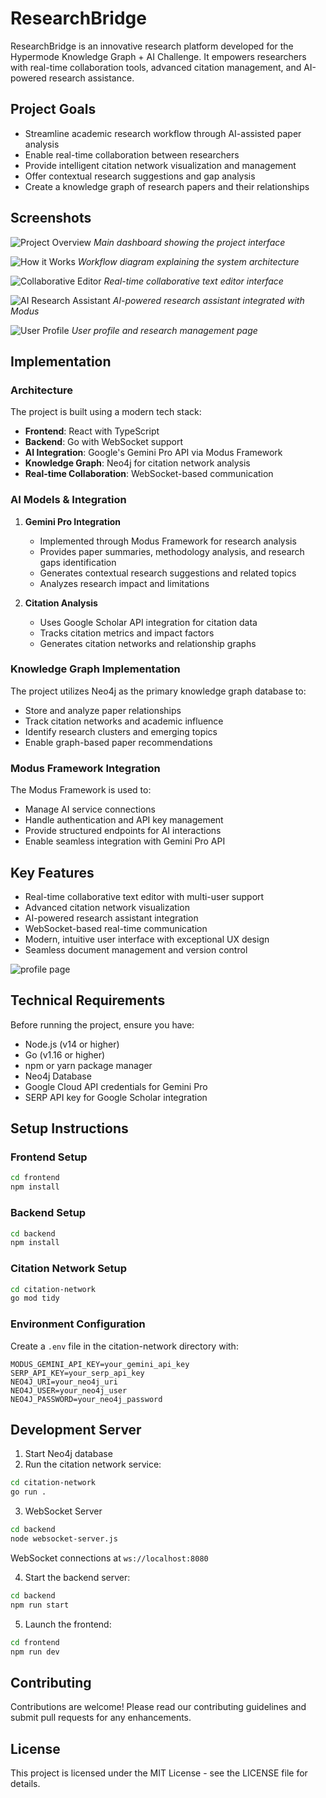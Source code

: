 # ResearchBridge

ResearchBridge is an innovative research platform developed for the Hypermode Knowledge Graph + AI Challenge. It empowers researchers with real-time collaboration tools, advanced citation management, and AI-powered research assistance.

## Project Goals

- Streamline academic research workflow through AI-assisted paper analysis
- Enable real-time collaboration between researchers
- Provide intelligent citation network visualization and management
- Offer contextual research suggestions and gap analysis
- Create a knowledge graph of research papers and their relationships


## Screenshots

![Project Overview](image.png)
*Main dashboard showing the project interface*

![How it Works](image-1.png)
*Workflow diagram explaining the system architecture*

![Collaborative Editor](image-3.png)
*Real-time collaborative text editor interface*

![AI Research Assistant](image-4.png)
*AI-powered research assistant integrated with Modus*

![User Profile](image-2.png)
*User profile and research management page*

## Implementation

### Architecture

The project is built using a modern tech stack:

- **Frontend**: React with TypeScript
- **Backend**: Go with WebSocket support
- **AI Integration**: Google's Gemini Pro API via Modus Framework
- **Knowledge Graph**: Neo4j for citation network analysis
- **Real-time Collaboration**: WebSocket-based communication

### AI Models & Integration

1. **Gemini Pro Integration**
   - Implemented through Modus Framework for research analysis
   - Provides paper summaries, methodology analysis, and research gaps identification
   - Generates contextual research suggestions and related topics
   - Analyzes research impact and limitations

2. **Citation Analysis**
   - Uses Google Scholar API integration for citation data
   - Tracks citation metrics and impact factors
   - Generates citation networks and relationship graphs

### Knowledge Graph Implementation

The project utilizes Neo4j as the primary knowledge graph database to:
- Store and analyze paper relationships
- Track citation networks and academic influence
- Identify research clusters and emerging topics
- Enable graph-based paper recommendations

### Modus Framework Integration

The Modus Framework is used to:
- Manage AI service connections
- Handle authentication and API key management
- Provide structured endpoints for AI interactions
- Enable seamless integration with Gemini Pro API

## Key Features

- Real-time collaborative text editor with multi-user support
- Advanced citation network visualization
- AI-powered research assistant integration
- WebSocket-based real-time communication
- Modern, intuitive user interface with exceptional UX design
- Seamless document management and version control

![profile page](image-2.png)

## Technical Requirements

Before running the project, ensure you have:
- Node.js (v14 or higher)
- Go (v1.16 or higher)
- npm or yarn package manager
- Neo4j Database
- Google Cloud API credentials for Gemini Pro
- SERP API key for Google Scholar integration

## Setup Instructions

### Frontend Setup
```bash
cd frontend
npm install
```

### Backend Setup
```bash
cd backend
npm install
```

### Citation Network Setup
```bash
cd citation-network
go mod tidy
```

### Environment Configuration
Create a `.env` file in the citation-network directory with:
```
MODUS_GEMINI_API_KEY=your_gemini_api_key
SERP_API_KEY=your_serp_api_key
NEO4J_URI=your_neo4j_uri
NEO4J_USER=your_neo4j_user
NEO4J_PASSWORD=your_neo4j_password
```

## Development Server

1. Start Neo4j database
2. Run the citation network service:
```bash
cd citation-network
go run .
```

3. WebSocket Server
```bash
cd backend
node websocket-server.js
```
WebSocket connections at `ws://localhost:8080`

4. Start the backend server:
```bash
cd backend
npm run start
```

5. Launch the frontend:
```bash
cd frontend
npm run dev
```

## Contributing

Contributions are welcome! Please read our contributing guidelines and submit pull requests for any enhancements.

## License

This project is licensed under the MIT License - see the LICENSE file for details.